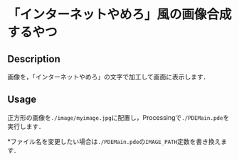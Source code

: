 # 「インターネットやめろ」風の画像合成するやつ

## Description

画像を，「インターネットやめろ」の文字で加工して画面に表示します．

## Usage

正方形の画像を`./image/myimage.jpg`に配置し，Processingで`./PDEMain.pde`を実行します．

*ファイル名を変更したい場合は`./PDEMain.pde`の`IMAGE_PATH`定数を書き換えます．